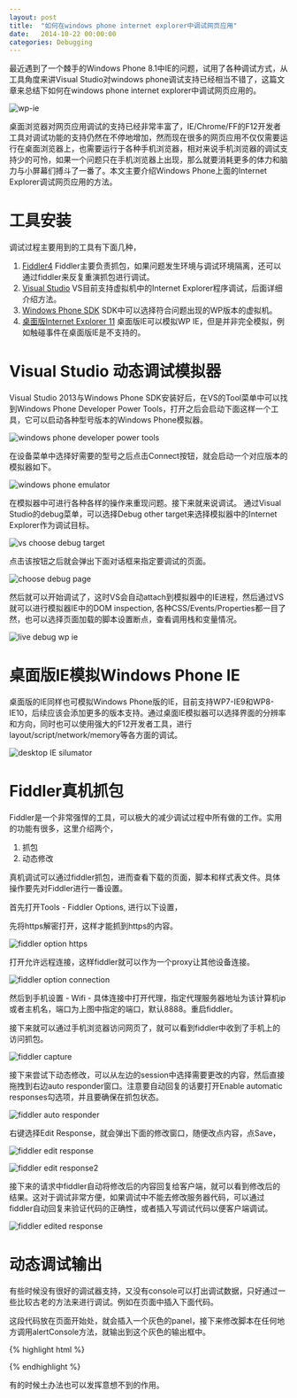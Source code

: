 ```yaml
---
layout: post
title:  "如何在windows phone internet explorer中调试网页应用"
date:   2014-10-22 00:00:00
categories: Debugging
---
```


最近遇到了一个棘手的Windows Phone 8.1中IE的问题，试用了各种调试方式，从工具角度来讲Visual Studio对windows phone调试支持已经相当不错了，这篇文章来总结下如何在windows phone internet explorer中调试网页应用的。

![wp-ie](/assets/images/posts/internetexplorer-windows.jpg)

<!--more-->

桌面浏览器对网页应用调试的支持已经非常丰富了，IE/Chrome/FF的F12开发者工具对调试功能的支持仍然在不停地增加，然而现在很多的网页应用不仅仅需要运行在桌面浏览器上，也需要运行于各种手机浏览器，相对来说手机浏览器的调试支持少的可怜，如果一个问题只在手机浏览器上出现，那么就要消耗更多的体力和脑力与小屏幕们搏斗了一番了。本文主要介绍Windows Phone上面的Internet Explorer调试网页应用的方法。

# 工具安装

调试过程主要用到的工具有下面几种，

1. [Fiddler4](http://www.telerik.com/download/fiddler) Fiddler主要负责抓包，如果问题发生环境与调试环境隔离，还可以通过fiddler来反复重演抓包进行调试。
2. [Visual Studio](https://dev.windows.com/en-us/develop/download-phone-sdk) VS目前支持虚拟机中的Internet Explorer程序调试，后面详细介绍方法。
3. [Windows Phone SDK](https://dev.windows.com/en-us/develop/download-phone-sdk) SDK中可以选择符合问题出现的WP版本的虚拟机。
4. [桌面版Internet Explorer 11](http://www.microsoft.com/en-us/download/internet-explorer-11-details.aspx) 桌面版IE可以模拟WP IE，但是并非完全模拟，例如触碰事件在桌面版IE是不支持的。

# Visual Studio 动态调试模拟器

Visual Studio 2013与Windows Phone SDK安装好后，在VS的Tool菜单中可以找到Windows Phone Developer Power Tools，打开之后会启动下面这样一个工具，它可以启动各种型号版本的Windows Phone模拟器。

![windows phone developer power tools](/assets/images/posts/windows-phone-developer-power-tools.png)

在设备菜单中选择好需要的型号之后点击Connect按钮，就会启动一个对应版本的模拟器如下。

![windows phone emulator](/assets/images/posts/wp-emulator.png)

在模拟器中可进行各种各样的操作来重现问题。接下来就来说调试。
通过Visual Studio的debug菜单，可以选择Debug other target来选择模拟器中的Internet Explorer作为调试目标。

![vs choose debug target](/assets/images/posts/vs-wp-debug-ie-target.png)

点击该按钮之后就会弹出下面对话框来指定要调试的页面。

![choose debug page](/assets/images/posts/choose-ie-setting.png)

然后就可以开始调试了，这时VS会自动attach到模拟器中的IE进程，然后通过VS就可以进行模拟器IE中的DOM inspection, 各种CSS/Events/Properties都一目了然，也可以选择页面加载的脚本设置断点，查看调用栈和变量情况。

![live debug wp ie](/assets/images/posts/live-debug-wp-ie.png)

# 桌面版IE模拟Windows Phone IE

桌面版的IE同样也可模拟Windows Phone版的IE，目前支持WP7-IE9和WP8-IE10，后续应该会添加更多的版本支持。通过桌面IE模拟器可以选择界面的分辨率和方向，同时也可以使用强大的F12开发者工具，进行layout/script/network/memory等各方面的调试。

![desktop IE silumator](/assets/images/posts/desktop-ie-simulate-wp-ie.png)

# Fiddler真机抓包

Fiddler是一个非常强悍的工具，可以极大的减少调试过程中所有做的工作。实用的功能有很多，这里介绍两个，

1. 抓包
2. 动态修改

真机调试可以通过fiddler抓包，进而查看下载的页面，脚本和样式表文件。具体操作要先对Fiddler进行一番设置。

首先打开Tools - Fiddler Options, 进行以下设置，

先将https解密打开，这样才能抓到https的内容。

![fiddler option https](/assets/images/posts/fiddler-option-https.png)

打开允许远程连接，这样fiddler就可以作为一个proxy让其他设备连接。

![fiddler option connection](/assets/images/posts/fiddler-option-connection.png)

然后到手机设置 - Wifi - 具体连接中打开代理，指定代理服务器地址为该计算机ip或者主机名，端口为上图中指定的端口，默认8888。重启fiddler。

接下来就可以通过手机浏览器访问网页了，就可以看到fiddler中收到了手机上的访问抓包。

![fiddler capture](/assets/images/posts/fiddler-capture.png)

接下来尝试下动态修改，可以从左边的session中选择需要更改的内容，然后直接拖拽到右边auto responder窗口。注意要自动回复的话要打开Enable automatic responses勾选项，并且要确保在抓包状态。

![fiddler auto responder](/assets/images/posts/fiddler-auto-responder.png)

右键选择Edit Response，就会弹出下面的修改窗口，随便改点内容，点Save，

![fiddler edit response](/assets/images/posts/fiddler-edit-response.png)

![fiddler edit response2](/assets/images/posts/fiddler-edit-response-2.png)

接下来的请求中fiddler自动将修改后的内容回复给客户端，就可以看到修改后的结果。这对于调试非常方便，如果调试中不能去修改服务器代码，可以通过fiddler自动回复来验证代码的正确性，或者插入写调试代码以便客户端调试。

![fiddler edited response](/assets/images/posts/fiddler-edited-response.png)

# 动态调试输出

有些时候没有很好的调试器支持，又没有console可以打出调试数据，只好通过一些比较古老的方法来进行调试。例如在页面中插入下面代码。

这段代码放在页面<body>开始处，就会插入一个灰色的panel，接下来修改脚本在任何地方调用alertConsole方法，就输出到这个灰色的输出框中。

{% highlight html %}
<div id="debugconsole" style="width:400px;overflow:hidden;background-color:gray"></div>
<script>
function alertConsole(message){
    document.getElementById('debugconsole').innerHTML += message + '<br/>';
}
</script>
{% endhighlight %}

有的时候土办法也可以发挥意想不到的作用。




